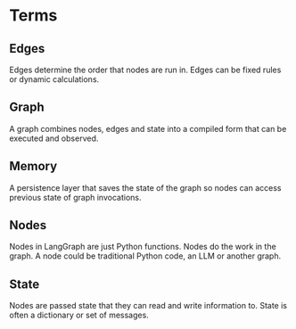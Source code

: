# Terms

## Edges

Edges determine the order that nodes are run in. Edges can be fixed rules or dynamic calculations.

## Graph

A graph combines nodes, edges and state into a compiled form that can be executed and observed.

## Memory

A persistence layer that saves the state of the graph so nodes can access previous state of graph invocations.

## Nodes

Nodes in LangGraph are just Python functions. Nodes do the work in the graph. A node could be traditional Python code, an LLM or another graph.

## State

Nodes are passed state that they can read and write information to. State is often a dictionary or set of messages.